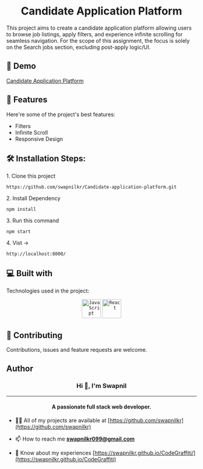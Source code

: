 <h1 align="center" id="title">Candidate Application Platform</h1>

<p id="description">This project aims to create a candidate application platform allowing users to browse job listings, apply filters, and experience infinite scrolling for seamless navigation. For the scope of this assignment, the focus is solely on the Search jobs section, excluding post-apply logic/UI.</p>

<h2>🚀 Demo</h2>

<a href="https://swapnilkr.github.io/Candidate-application-platform/">Candidate Application Platform</a>

<h2>🧐 Features</h2>

Here're some of the project's best features:

*   Filters
*   Infinite Scroll
*   Responsive Design

<h2>🛠️ Installation Steps:</h2>

<p>1. Clone this project</p>

```
https://github.com/swapnilkr/Candidate-application-platform.git
```

<p>2. Install Dependency</p>

```
npm install
```

<p>3. Run this command</p>

```
npm start
```

<p>4. Vist -&gt;</p>

```
http://localhost:8000/
```


<h2>💻 Built with</h2>

Technologies used in the project:
<div align="center">
	<code><img width="50" src="https://user-images.githubusercontent.com/25181517/117447155-6a868a00-af3d-11eb-9cfe-245df15c9f3f.png" alt="JavaScript" title="JavaScript"/></code>
	<code><img width="50" src="https://user-images.githubusercontent.com/25181517/183897015-94a058a6-b86e-4e42-a37f-bf92061753e5.png" alt="React" title="React"/></code>
</div>

  
<h2><g-emoji class="g-emoji" alias="handshake" fallback-src="https://github.githubassets.com/images/icons/emoji/unicode/1f91d.png">🤝</g-emoji> Contributing </h2>
Contributions, issues and feature requests are welcome.

<h2> Author </h2>
<h3 align="center">Hi 👋, I'm Swapnil</h3>
<hr>
<h4 align="center">A passionate full stack web developer.</h4>

- 👨‍💻 All of my projects are available at [https://github.com/swapnilkr](https://github.com/swapnilkr)

- 📫 How to reach me **swapnilkr099@gmail.com**

- 📄 Know about my experiences [https://swapnilkr.github.io/CodeGraffiti/](https://swapnilkr.github.io/CodeGraffiti)

